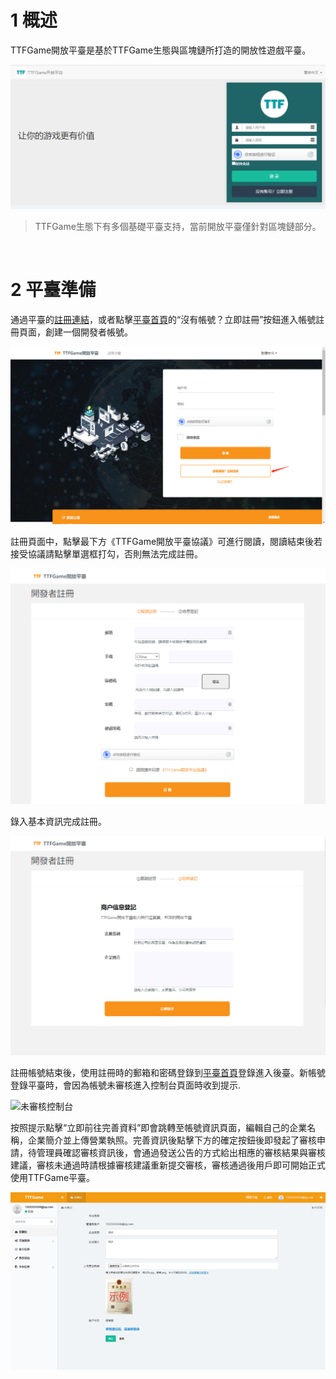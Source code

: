 # 1 概述

TTFGame開放平臺是基於TTFGame生態與區塊鏈所打造的開放性遊戲平臺。

![preview](../img/ttfgame_preview_01.png)

> TTFGame生態下有多個基礎平臺支持，當前開放平臺僅針對區塊鏈部分。

  <br />

# 2 平臺準備

通過平臺的[註冊連結](http://ttftest.dashgame.com/admin/index/merchat_register1 ':target=_blank')，或者點擊[平臺首頁](http://ttftest.dashgame.com ':target=_blank')的“沒有帳號？立即註冊”按鈕進入帳號註冊頁面，創建一個開發者帳號。

![帳號註冊](./img/ttfgame_doc_img_001.png)

註冊頁面中，點擊最下方《TTFGame開放平臺協議》可進行閱讀，閱讀結束後若接受協議請點擊單選框打勾，否則無法完成註冊。

![註冊頁面](./img/ttfgame_preview_02.png)

錄入基本資訊完成註冊。

![preview](./img/ttfgame_preview_03.png)

註冊帳號結束後，使用註冊時的郵箱和密碼登錄到[平臺首頁](http://ttftest.dashgame.com ':target=_blank')登錄進入後臺。新帳號登錄平臺時，會因為帳號未審核進入控制台頁面時收到提示.

![未審核控制台](../img/ttfgame_doc_img_057.png)

按照提示點擊“立即前往完善資料”即會跳轉至帳號資訊頁面，編輯自己的企業名稱，企業簡介並上傳營業執照。完善資訊後點擊下方的確定按鈕後即發起了審核申請，待管理員確認審核資訊後，會通過發送公告的方式給出相應的審核結果與審核建議，審核未通過時請根據審核建議重新提交審核，審核通過後用戶即可開始正式使用TTFGame平臺。

![完善資料](./img/ttfgame_doc_img_059.png)

  <br />



